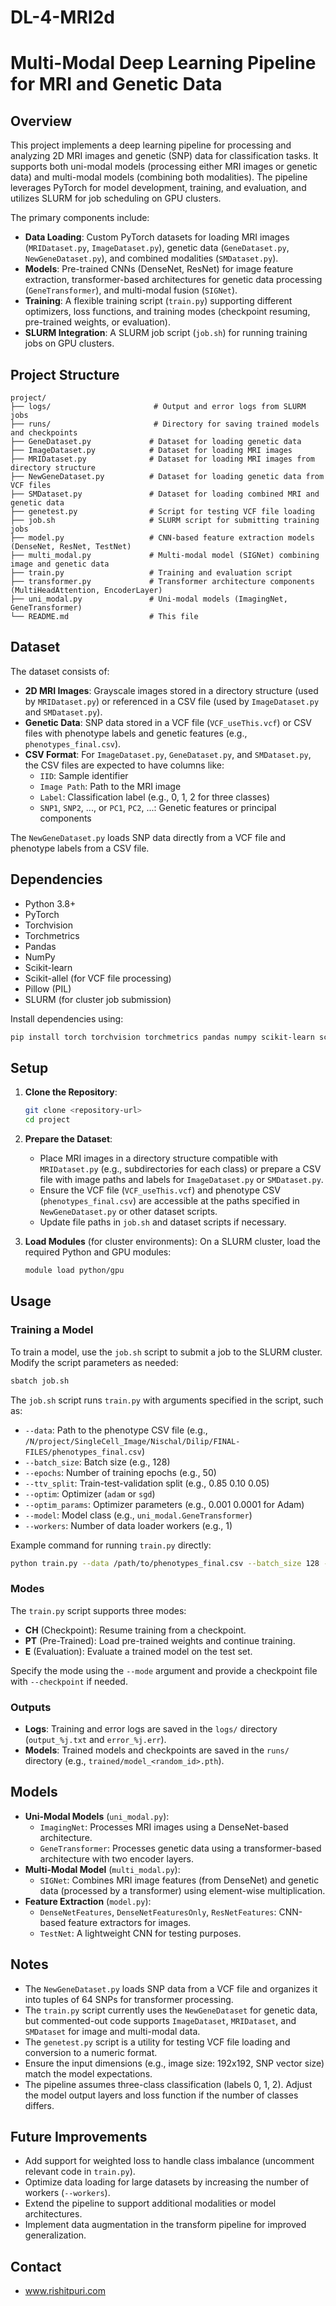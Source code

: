 # DL-4-MRI2d

# Multi-Modal Deep Learning Pipeline for MRI and Genetic Data

## Overview
This project implements a deep learning pipeline for processing and analyzing 2D MRI images and genetic (SNP) data for classification tasks. It supports both uni-modal models (processing either MRI images or genetic data) and multi-modal models (combining both modalities). The pipeline leverages PyTorch for model development, training, and evaluation, and utilizes SLURM for job scheduling on GPU clusters.

The primary components include:
- **Data Loading**: Custom PyTorch datasets for loading MRI images (`MRIDataset.py`, `ImageDataset.py`), genetic data (`GeneDataset.py`, `NewGeneDataset.py`), and combined modalities (`SMDataset.py`).
- **Models**: Pre-trained CNNs (DenseNet, ResNet) for image feature extraction, transformer-based architectures for genetic data processing (`GeneTransformer`), and multi-modal fusion (`SIGNet`).
- **Training**: A flexible training script (`train.py`) supporting different optimizers, loss functions, and training modes (checkpoint resuming, pre-trained weights, or evaluation).
- **SLURM Integration**: A SLURM job script (`job.sh`) for running training jobs on GPU clusters.

## Project Structure
```
project/
├── logs/                       # Output and error logs from SLURM jobs
├── runs/                       # Directory for saving trained models and checkpoints
├── GeneDataset.py             # Dataset for loading genetic data
├── ImageDataset.py            # Dataset for loading MRI images
├── MRIDataset.py              # Dataset for loading MRI images from directory structure
├── NewGeneDataset.py          # Dataset for loading genetic data from VCF files
├── SMDataset.py               # Dataset for loading combined MRI and genetic data
├── genetest.py                # Script for testing VCF file loading
├── job.sh                     # SLURM script for submitting training jobs
├── model.py                   # CNN-based feature extraction models (DenseNet, ResNet, TestNet)
├── multi_modal.py             # Multi-modal model (SIGNet) combining image and genetic data
├── train.py                   # Training and evaluation script
├── transformer.py             # Transformer architecture components (MultiHeadAttention, EncoderLayer)
├── uni_modal.py               # Uni-modal models (ImagingNet, GeneTransformer)
└── README.md                  # This file
```

## Dataset
The dataset consists of:
- **2D MRI Images**: Grayscale images stored in a directory structure (used by `MRIDataset.py`) or referenced in a CSV file (used by `ImageDataset.py` and `SMDataset.py`).
- **Genetic Data**: SNP data stored in a VCF file (`VCF_useThis.vcf`) or CSV files with phenotype labels and genetic features (e.g., `phenotypes_final.csv`).
- **CSV Format**: For `ImageDataset.py`, `GeneDataset.py`, and `SMDataset.py`, the CSV files are expected to have columns like:
  - `IID`: Sample identifier
  - `Image Path`: Path to the MRI image
  - `Label`: Classification label (e.g., 0, 1, 2 for three classes)
  - `SNP1`, `SNP2`, ..., or `PC1`, `PC2`, ...: Genetic features or principal components

The `NewGeneDataset.py` loads SNP data directly from a VCF file and phenotype labels from a CSV file.

## Dependencies
- Python 3.8+
- PyTorch
- Torchvision
- Torchmetrics
- Pandas
- NumPy
- Scikit-learn
- Scikit-allel (for VCF file processing)
- Pillow (PIL)
- SLURM (for cluster job submission)

Install dependencies using:
```bash
pip install torch torchvision torchmetrics pandas numpy scikit-learn scikit-allel pillow
```

## Setup
1. **Clone the Repository**:
   ```bash
   git clone <repository-url>
   cd project
   ```

2. **Prepare the Dataset**:
   - Place MRI images in a directory structure compatible with `MRIDataset.py` (e.g., subdirectories for each class) or prepare a CSV file with image paths and labels for `ImageDataset.py` or `SMDataset.py`.
   - Ensure the VCF file (`VCF_useThis.vcf`) and phenotype CSV (`phenotypes_final.csv`) are accessible at the paths specified in `NewGeneDataset.py` or other dataset scripts.
   - Update file paths in `job.sh` and dataset scripts if necessary.

3. **Load Modules** (for cluster environments):
   On a SLURM cluster, load the required Python and GPU modules:
   ```bash
   module load python/gpu
   ```

## Usage
### Training a Model
To train a model, use the `job.sh` script to submit a job to the SLURM cluster. Modify the script parameters as needed:
```bash
sbatch job.sh
```

The `job.sh` script runs `train.py` with arguments specified in the script, such as:
- `--data`: Path to the phenotype CSV file (e.g., `/N/project/SingleCell_Image/Nischal/Dilip/FINAL-FILES/phenotypes_final.csv`)
- `--batch_size`: Batch size (e.g., 128)
- `--epochs`: Number of training epochs (e.g., 50)
- `--ttv_split`: Train-test-validation split (e.g., 0.85 0.10 0.05)
- `--optim`: Optimizer (`adam` or `sgd`)
- `--optim_params`: Optimizer parameters (e.g., 0.001 0.0001 for Adam)
- `--model`: Model class (e.g., `uni_modal.GeneTransformer`)
- `--workers`: Number of data loader workers (e.g., 1)

Example command for running `train.py` directly:
```bash
python train.py --data /path/to/phenotypes_final.csv --batch_size 128 --epochs 50 --ttv_split 0.85 0.10 0.05 --optim adam --optim_params 0.001 0.0001 --model uni_modal.GeneTransformer --workers 1
```

### Modes
The `train.py` script supports three modes:
- **CH** (Checkpoint): Resume training from a checkpoint.
- **PT** (Pre-Trained): Load pre-trained weights and continue training.
- **E** (Evaluation): Evaluate a trained model on the test set.

Specify the mode using the `--mode` argument and provide a checkpoint file with `--checkpoint` if needed.

### Outputs
- **Logs**: Training and error logs are saved in the `logs/` directory (`output_%j.txt` and `error_%j.err`).
- **Models**: Trained models and checkpoints are saved in the `runs/` directory (e.g., `trained/model_<random_id>.pth`).

## Models
- **Uni-Modal Models** (`uni_modal.py`):
  - `ImagingNet`: Processes MRI images using a DenseNet-based architecture.
  - `GeneTransformer`: Processes genetic data using a transformer-based architecture with two encoder layers.
- **Multi-Modal Model** (`multi_modal.py`):
  - `SIGNet`: Combines MRI image features (from DenseNet) and genetic data (processed by a transformer) using element-wise multiplication.
- **Feature Extraction** (`model.py`):
  - `DenseNetFeatures`, `DenseNetFeaturesOnly`, `ResNetFeatures`: CNN-based feature extractors for images.
  - `TestNet`: A lightweight CNN for testing purposes.

## Notes
- The `NewGeneDataset.py` loads SNP data from a VCF file and organizes it into tuples of 64 SNPs for transformer processing.
- The `train.py` script currently uses the `NewGeneDataset` for genetic data, but commented-out code supports `ImageDataset`, `MRIDataset`, and `SMDataset` for image and multi-modal data.
- The `genetest.py` script is a utility for testing VCF file loading and conversion to a numeric format.
- Ensure the input dimensions (e.g., image size: 192x192, SNP vector size) match the model expectations.
- The pipeline assumes three-class classification (labels 0, 1, 2). Adjust the model output layers and loss function if the number of classes differs.

## Future Improvements
- Add support for weighted loss to handle class imbalance (uncomment relevant code in `train.py`).
- Optimize data loading for large datasets by increasing the number of workers (`--workers`).
- Extend the pipeline to support additional modalities or model architectures.
- Implement data augmentation in the transform pipeline for improved generalization.

## Contact
- www.rishitpuri.com 
